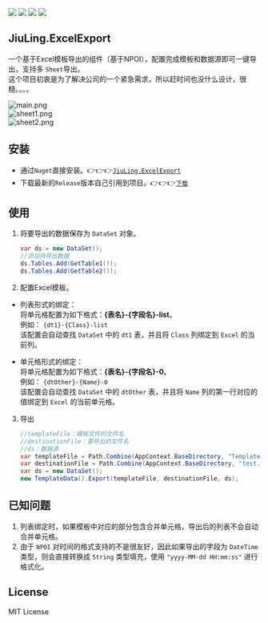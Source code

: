 ![](https://img.shields.io/github/license/JiuLing-zhang/JiuLing.ExcelExport)
![](https://img.shields.io/github/workflow/status/JiuLing-zhang/JiuLing.ExcelExport/Build)
[![](https://img.shields.io/nuget/v/JiuLing.ExcelExport)](https://www.nuget.org/packages/JiuLing.ExcelExport/)
[![](https://img.shields.io/github/v/release/JiuLing-zhang/JiuLing.ExcelExport)](https://github.com/JiuLing-zhang/JiuLing.ExcelExport/releases)  

## JiuLing.ExcelExport
一个基于Excel模板导出的组件（基于NPOI），配置完成模板和数据源即可一键导出，支持多 `Sheet`导出。  
这个项目初衷是为了解决公司的一个紧急需求，所以赶时间也没什么设计，很糙。。。。  

![main.png](https://s2.loli.net/2022/02/13/mpFUlL7g8y2Gaho.png)  
![sheet1.png](https://s2.loli.net/2022/02/15/kal7zMIhDXbFw4J.png)  
![sheet2.png](https://s2.loli.net/2022/02/15/xIG6NOqUdSJoWe3.png)   

## 安装  
* 通过`Nuget`直接安装。👉👉👉[`JiuLing.ExcelExport`](https://www.nuget.org/packages/JiuLing.ExcelExport)  
* 下载最新的`Release`版本自己引用到项目。👉👉👉[`下载`](https://github.com/JiuLing-zhang/JiuLing.ExcelExport/releases)  

## 使用  
1. 将要导出的数据保存为 `DataSet` 对象。

    ```C# 
    var ds = new DataSet();
    //添加待导出数据
    ds.Tables.Add(GetTable1());
    ds.Tables.Add(GetTable2());
    ```

2. 配置Excel模板。  
* 列表形式的绑定：  
将单元格配置为如下格式：**{表名}-{字段名}-list**。  
例如： `{dt1}-{Class}-list`  
该配置会自动查找 `DataSet` 中的 `dt1` 表，并且将 `Class` 列绑定到 `Excel` 的当前列。  

* 单元格形式的绑定：  
将单元格配置为如下格式：**{表名}-{字段名}-0**。  
例如： `{dtOther}-{Name}-0`  
该配置会自动查找 `DataSet` 中的 `dtOther` 表，并且将 `Name` 列的第一行对应的值绑定到 `Excel` 的当前单元格。  

3. 导出
    ```C#
    //templateFile：模板文件的文件名
    //destinationFile：要导出的文件名
    //ds：数据源
    var templateFile = Path.Combine(AppContext.BaseDirectory, "Template.xlsx");
    var destinationFile = Path.Combine(AppContext.BaseDirectory, "test.xlsx");
    var ds = new DataSet();
    new TemplateData().Export(templateFile, destinationFile, ds);
    ```

## 已知问题  
1. 列表绑定时，如果模板中对应的部分包含合并单元格，导出后的列表不会自动合并单元格。  
2. 由于 `NPOI` 对时间的格式支持的不是很友好，因此如果导出的字段为 `DateTime` 类型，则会直接转换成 `String` 类型填充，使用 `"yyyy-MM-dd HH:mm:ss"` 进行格式化。  
## License
MIT License
